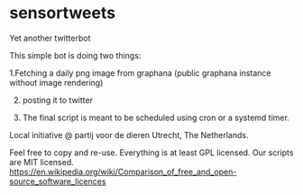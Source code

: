 # sensortweets

Yet another twitterbot

This simple bot is doing two things:

1.Fetching a daily png image from graphana
(public graphana instance without image rendering)

2. posting it to twitter

3. The final script is meant to be scheduled using cron or a systemd timer.


Local initiative @ partij voor de dieren Utrecht, The Netherlands. 

Feel free to copy and re-use. Everything is at least GPL licensed. Our scripts are MIT licensed.
https://en.wikipedia.org/wiki/Comparison_of_free_and_open-source_software_licences
